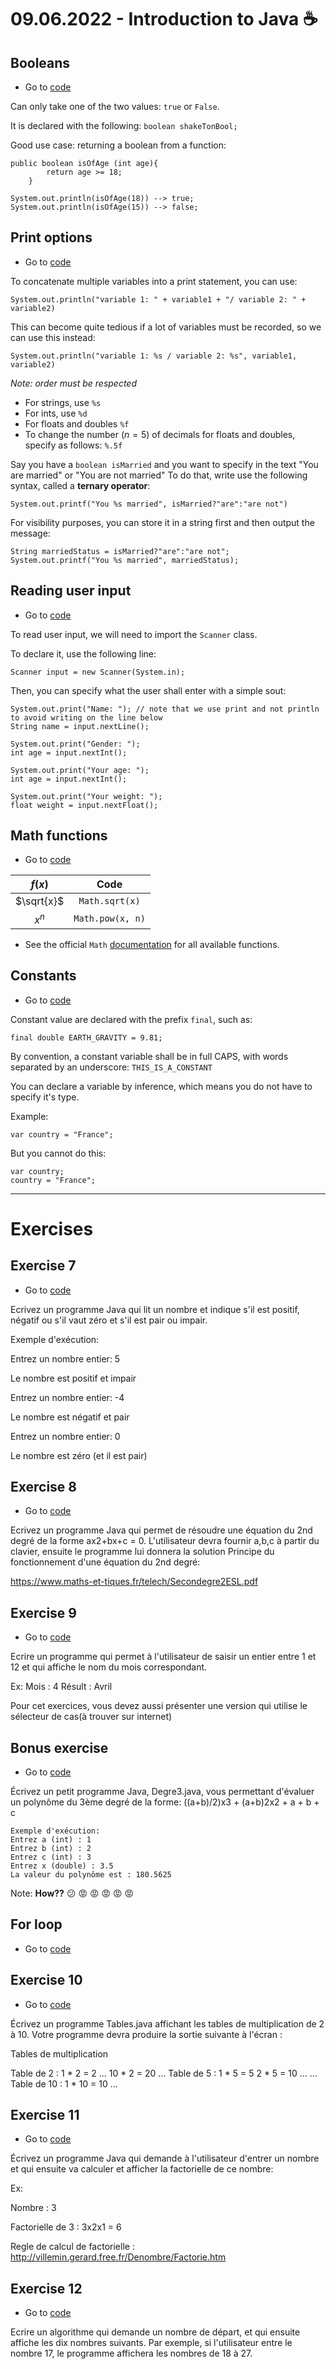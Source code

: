 # 09.06.2022 - Introduction to Java ☕

## Booleans

- Go to [code](src/courseDay1/course/Boolean.java)

Can only take one of the two values: `true` or `False`.

It is declared with the following: `boolean shakeTonBool;`

Good use case: returning a boolean from a function:

```
public boolean isOfAge (int age){
        return age >= 18;
    }

System.out.println(isOfAge(18)) --> true;
System.out.println(isOfAge(15)) --> false;
```

## Print options 

- Go to [code](src/courseDay1/course/Displays.java)

To concatenate multiple variables into a print statement, you can use:

`System.out.println("variable 1: " + variable1 + "/ variable 2: " + variable2)`

This can become quite tedious if a lot of variables must be recorded, so we can use this instead:

`System.out.println("variable 1: %s / variable 2: %s", variable1, variable2)`

_Note: order must be respected_
- For strings, use `%s`
- For ints, use `%d`
- For floats and doubles `%f`
- To change the number ($n=5$) of decimals for floats and doubles, specify as follows: `%.5f`

Say you have a `boolean isMarried` and you want to specify in the text "You are married" or "You are not married"
To do that, write use the following syntax, called a **ternary operator**:



`System.out.printf("You %s married", isMarried?"are":"are not")`

For visibility purposes, you can store it in a string first and then output the message:

```
String marriedStatus = isMarried?"are":"are not";
System.out.printf("You %s married", marriedStatus);
```

## Reading user input

- Go to [code](src/courseDay1/course/Read.java)

To read user input, we will need to import the `Scanner` class.

To declare it, use the following line:

```
Scanner input = new Scanner(System.in);
```

Then, you can specify what the user shall enter with a simple sout:
```
System.out.print("Name: "); // note that we use print and not println to avoid writing on the line below
String name = input.nextLine();

System.out.print("Gender: ");
int age = input.nextInt();

System.out.print("Your age: ");
int age = input.nextInt();

System.out.print("Your weight: ");
float weight = input.nextFloat();
```

## Math functions

- Go to [code](src/courseDay1/course/MathFunctions.java)

|   $f(x)$   |       Code       | 
|:----------:|:----------------:| 
| $\sqrt{x}$ |  `Math.sqrt(x)`  |
|  $x^{n}$   | `Math.pow(x, n)` |

- See the official `Math` [documentation](https://docs.oracle.com/javase/8/docs/api/java/lang/Math.html) for all 
available functions.

## Constants

- Go to [code](src/courseDay1/course/Constants.java)

Constant value are declared with the prefix `final`, such as:

`final double EARTH_GRAVITY = 9.81;`

By convention, a constant variable shall be in full CAPS, with words separated by an underscore: `THIS_IS_A_CONSTANT`

You can declare a variable by inference, which means you do not have to specify it's type.

Example: 

```
var country = "France";
```

But you cannot do this:

```
var country;
country = "France";
```

___ 

# Exercises

## Exercise 7

- Go to [code](src/courseDay1/Exercise/Exercice7.java)

Ecrivez un programme Java qui lit un nombre et indique s'il est positif, négatif ou s'il vaut zéro et s'il est pair ou impair.

Exemple d'exécution:

Entrez un nombre entier: 5

Le nombre est positif et impair

Entrez un nombre entier: -4

Le nombre est négatif et pair

Entrez un nombre entier: 0

Le nombre est zéro (et il est pair)

## Exercise 8

- Go to [code](src/courseDay1/Exercise/Exercice8.java)

Ecrivez un programme Java qui permet de résoudre une équation du 2nd degré de la forme ax2+bx+c = 0.
L'utilisateur devra fournir a,b,c à partir du clavier, ensuite le programme lui donnera la solution
Principe du fonctionnement d'une équation du 2nd degré:

https://www.maths-et-tiques.fr/telech/Secondegre2ESL.pdf

## Exercise 9

- Go to [code](src/courseDay1/Exercise/Exercice9.java)

Ecrire un programme qui permet à l'utilisateur de saisir un entier entre 1 et 12 et qui affiche le nom du mois correspondant.

Ex:
Mois : 4
Résult : Avril

Pour cet exercices, vous devez aussi présenter une version qui utilise le sélecteur de cas(à trouver sur internet)


## Bonus exercise

- Go to [code](src/courseDay1/Exercise/ExerciceBonus.java)

Écrivez un petit programme Java, Degre3.java, vous permettant d'évaluer un polynôme du
3ème degré de la forme:
((a+b)/2)x3 + (a+b)2x2 + a + b + c

    Exemple d'exécution:
    Entrez a (int) : 1
    Entrez b (int) : 2
    Entrez c (int) : 3
    Entrez x (double) : 3.5
    La valeur du polynôme est : 180.5625

Note: **How??** 😕 😡 😡 😡 😡 😡


## For loop

- Go to [code](src/ForLoop.java)

## Exercise 10

- Go to [code](src/courseDay1/Exercise/Exercice10.java)

Écrivez un programme Tables.java affichant les tables de multiplication de 2 à 10.
Votre programme devra produire la sortie suivante à l'écran :

Tables de multiplication

Table de 2 :
1 * 2 = 2
...
10 * 2 = 20
...
Table de 5 :
1 * 5 = 5
2 * 5 = 10
... ...
Table de 10 :
1 * 10 = 10 …


## Exercise 11

- Go to [code](src/courseDay1/Exercise/Exercice11.java)

Écrivez un programme Java qui demande à l'utilisateur d'entrer un nombre et qui ensuite va calculer et afficher la factorielle de ce nombre:

Ex:

Nombre : 3

Factorielle de 3 : 3x2x1 = 6

Regle de calcul de factorielle : http://villemin.gerard.free.fr/Denombre/Factorie.htm

## Exercise 12

- Go to [code](src/courseDay1/Exercise/Exercice12.java)

Ecrire un algorithme qui demande un nombre de départ, et qui ensuite affiche 
les dix nombres suivants. Par exemple, si l'utilisateur entre le nombre 17, 
le programme affichera les nombres de 18 à 27.





